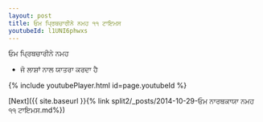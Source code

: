 ```yaml
---
layout: post
title: ਓਮ ਪ੍ਰਿਥਚਾਰੀਨੇ ਨਮਹ ੧੧ ਟਾਇਮਸ
youtubeId: l1UNI6phwxs
---
```

 
 
 ਓਮ ਪ੍ਰਿਥਚਾਰੀਨੇ ਨਮਹ  
 
 -  ਜੋ ਲਾਸ਼ਾਂ ਨਾਲ ਯਾਤਰਾ ਕਰਦਾ ਹੈ 
 
  
 
  
 
 
 
 
 
 


{% include youtubePlayer.html id=page.youtubeId %}
 
[Next]({{ site.baseurl }}{% link  split2/_posts/2014-10-29-ਓਮ ਨਾਰਥਕਾਯਾ ਨਮਹ ੧੧ ਟਾਇਮਸ.md%})
 
